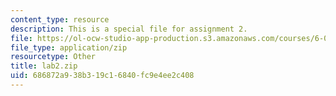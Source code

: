 ```yaml
---
content_type: resource
description: This is a special file for assignment 2.
file: https://ol-ocw-studio-app-production.s3.amazonaws.com/courses/6-034-artificial-intelligence-fall-2010/686872a938b319c16840fc9e4ee2c408_lab2.zip
file_type: application/zip
resourcetype: Other
title: lab2.zip
uid: 686872a9-38b3-19c1-6840-fc9e4ee2c408
---
```

